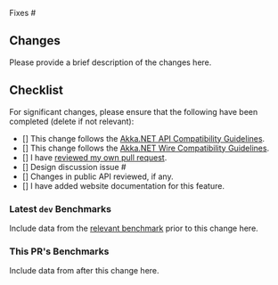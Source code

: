 Fixes #

## Changes

Please provide a brief description of the changes here.

## Checklist

For significant changes, please ensure that the following have been completed (delete if not relevant):

* [] This change follows the [Akka.NET API Compatibility Guidelines](https://getakka.net/community/contributing/api-changes-compatibility.html).
* [] This change follows the [Akka.NET Wire Compatibility Guidelines](https://getakka.net/community/contributing/wire-compatibility.html).
* [] I have [reviewed my own pull request](https://getakka.net/community/contributing/index.html#review-your-own-pull-requests).
* [] Design discussion issue #
* [] Changes in public API reviewed, if any.
* [] I have added website documentation for this feature.

### Latest `dev` Benchmarks 

Include data from the [relevant benchmark](https://getakka.net/community/contributing/index.html#improve-performance) prior to this change here.

### This PR's Benchmarks

Include data from after this change here.